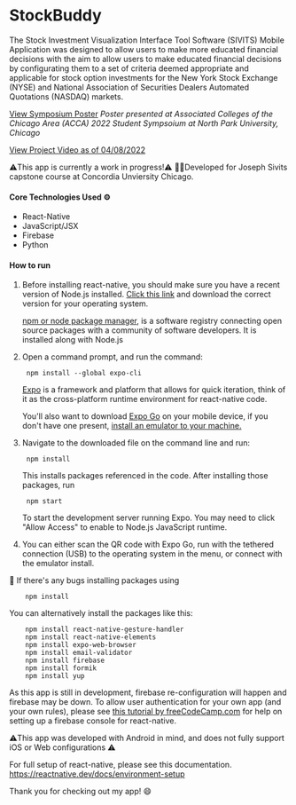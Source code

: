 # StockBuddy
The Stock Investment Visualization Interface Tool Software (SIVITS) Mobile Application was designed to allow users to make more educated financial decisions with the aim to allow users to make educated financial decisions by configurating them to a set of criteria deemed appropriate and applicable for stock option investments for the New York Stock Exchange (NYSE) and National Association of Securities Dealers Automated Quotations (NASDAQ) markets.

[View Symposium Poster](http://https://1drv.ms/b/s!ArgrUg_JEuCXgtdG5eY3TAtjRBBnzA "View Symposium Poster")
*Poster presented at Associated Colleges of the Chicago Area (ACCA) 2022 Student Sympsoium at North Park University, Chicago*

[View Project Video as of 04/08/2022](https://youtube.com/shorts/NJO3LAzKYk8?feature=share "View Project Video as of 04/08/2022")

⚠️This app is currently a work in progress!⚠️
🧑‍💻Developed for Joseph Sivits capstone course at Concordia Unviersity Chicago.

#### Core Technologies Used ⚙️
- React-Native
- JavaScript/JSX
- Firebase
- Python

#### How to run
1. Before installing react-native, you should make sure you have a recent version of Node.js installed. [Click this link](https://nodejs.org/en/download/ "Click this link") and download the correct version for your operating system.
		
	[npm or node package manager](https://docs.npmjs.com/about-npm "npm or node package manager"), is a software registry connecting open source packages with a community of software developers. It is installed along with Node.js
	
3. Open a command prompt, and run the command:

		npm install --global expo-cli
		
	[Expo](https://docs.expo.dev/ "Expo") is a framework and platform that allows for quick iteration, think of it as the cross-platform runtime environment for react-native code.
	
	You'll also want to download [Expo Go](https://expo.dev/expo-go "Expo Go") on your mobile device, if you don't have one present, [install an emulator to your machine.](https://xpertstec.com/how-to-install-android-studio-emulator-on-windows-pc/ "install an emulator to your machine.")
4. Navigate to the downloaded file on the command line and run:

		npm install
	
	This installs packages referenced in the code. After installing those packages, run
	
		npm start
	
	To start the development server running Expo. You may need to click "Allow Access" to enable to Node.js JavaScript runtime.
	
	
5. You can either scan the QR code with Expo Go, run with the tethered connection (USB) to the operating system in the menu, or connect with the emulator install. 

🐛 If there's any bugs installing packages using 

		npm install
		
You can alternatively install the packages like this:
		
		npm install react-native-gesture-handler
		npm install react-native-elements
		npm install expo-web-browser
		npm install email-validator
		npm install firebase
		npm install formik
		npm install yup

As this app is still in development, firebase re-configuration will happen and firebase may be down. To allow user authentication for your own app (and your own rules), please see [this tutorial by freeCodeCamp.com](https://www.freecodecamp.org/news/react-native-firebase-tutorial/ "this tutorial by freeCodeCamp.com") for help on setting up a firebase console for react-native.

⚠️This app was developed with Android in mind, and does not fully support iOS or Web configurations ⚠️

For full setup of react-native, please see this documentation.
https://reactnative.dev/docs/environment-setup

Thank you for checking out my app! 😄

